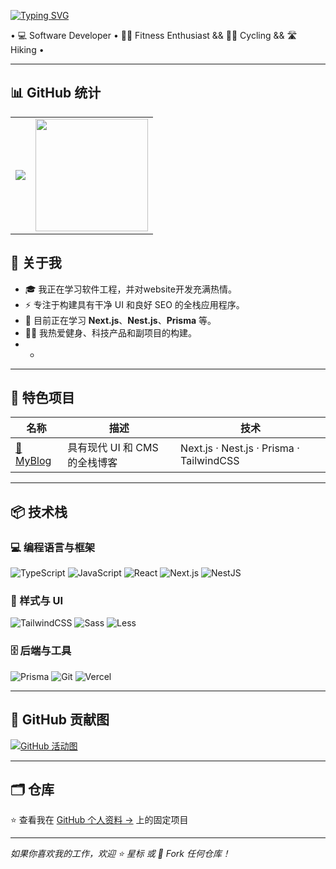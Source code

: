 [![Typing SVG](https://readme-typing-svg.herokuapp.com?font=Fira+Code&duration=3000&pause=1000&color=36BCF7&vCenter=true&width=435&lines=Hi+I'm+Hai+%F0%9F%91%8B;Front-end+Developer;Lover+of+Code+%26+Creativity)](https://github.com/PandaFreedom)

 • 💻 Software Developer • 🏋️‍♂️ Fitness Enthusiast && 🚴‍♂️ Cycling && 🛣️ Hiking •

---

## 📊 GitHub 统计

<table>
<tr>
  <td>
        <img src="https://github-readme-streak-stats.herokuapp.com/?user=PandaFreedom&theme=tokyonight" />
  </td>
  <td>
    <img src="https://github-readme-stats.vercel.app/api/top-langs/?username=PandaFreedom&layout=compact&langs_count=8&hide=html,scss&theme=radical" height="180"/>
  </td>
</tr>
</table>

## 🚀 关于我

- 🎓 我正在学习软件工程，并对website开发充满热情。
- ⚡️ 专注于构建具有干净 UI 和良好 SEO 的全栈应用程序。
- 🧠 目前正在学习 **Next.js**、**Nest.js**、**Prisma** 等。
- 🏋️‍♂️ 我热爱健身、科技产品和副项目的构建。
- -

---

## 💼 特色项目

| 名称 | 描述 | 技术 |
|------|-------------|------|
| [🚀 MyBlog](https://pandablog.vercel.app) | 具有现代 UI 和 CMS 的全栈博客 | Next.js · Nest.js · Prisma · TailwindCSS |

---

## 📦 技术栈

### 💻 编程语言与框架

![TypeScript](https://img.shields.io/badge/-TypeScript-3178C6?logo=typescript&logoColor=white&style=flat)
![JavaScript](https://img.shields.io/badge/-JavaScript-F7DF1E?logo=javascript&logoColor=black&style=flat)
![React](https://img.shields.io/badge/-React-61DAFB?logo=react&logoColor=white&style=flat)
![Next.js](https://img.shields.io/badge/-Next.js-000000?logo=nextdotjs&logoColor=white&style=flat)
![NestJS](https://img.shields.io/badge/-NestJS-E0234E?logo=nestjs&logoColor=white&style=flat)

### 🎨 样式与 UI

![TailwindCSS](https://img.shields.io/badge/-TailwindCSS-38B2AC?logo=tailwind-css&logoColor=white&style=flat)
![Sass](https://img.shields.io/badge/-Sass-CC6699?logo=sass&logoColor=white&style=flat)
![Less](https://img.shields.io/badge/-Less-1D365D?logo=less&logoColor=white&style=flat)

### 🗄️ 后端与工具

![Prisma](https://img.shields.io/badge/-Prisma-2D3748?logo=prisma&logoColor=white&style=flat)
![Git](https://img.shields.io/badge/-Git-F05032?logo=git&logoColor=white&style=flat)
![Vercel](https://img.shields.io/badge/-Vercel-black?logo=vercel&logoColor=white&style=flat)

---

## 🧠 GitHub 贡献图

[![GitHub 活动图](https://github-readme-activity-graph.vercel.app/graph?username=PandaFreedom&theme=react-dark)](https://github.com/ashutosh00710/github-readme-activity-graph)

---

## 🗂️ 仓库

⭐ 查看我在 [GitHub 个人资料 →](https://github.com/PandaFreedom) 上的固定项目

---

_如果你喜欢我的工作，欢迎 ⭐️ 星标 或 🔁 Fork 任何仓库！_
